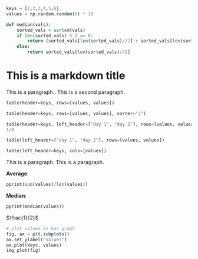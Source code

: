 ```python exec
keys = [1,2,3,4,5,6]
values = np.random.random(6) * 10

def median(vals):
    sorted_vals = sorted(vals)
    if len(sorted_vals) % 2 == 0:
        return (sorted_vals[len(sorted_vals)//2] + sorted_vals[len(sorted_vals)//2 - 1])/2
    else:
        return sorted_vals[len(sorted_vals)//2]
```

# This is a markdown title

This is a paragraph..
This is a second paragraph.

```python exec
table(header=keys, rows=[values, values])
```

```python exec
table(header=keys, rows=[values, values], corner="j")
```

```python exec
table(header=keys, left_header=["day 1", "day 2"], rows=[values, values], corner="j \\ i")
1/0
```

```python exec
table(left_header=["day 1", "day 2"], rows=[values, values])
```

```python exec
table(left_header=keys, cols=[values])
```


This is a paragraph.
This is a paragraph.

**Average**:
```python exec
pprint(sum(values)/len(values))
```

**Median**:
```python exec
pprint(median(values))
```

$\frac{1}{2}$

```python exec
# plot values as bar graph
fig, ax = plt.subplots()
ax.set_ylabel("Values")
ax.plot(keys, values)
img_plot(fig)
```
